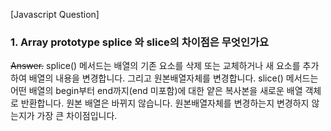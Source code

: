 [Javascript Question]

### 1. Array prototype splice 와 slice의 차이점은 무엇인가요

~~Answer.~~
splice() 메서드는 배열의 기존 요소를 삭제 또는 교체하거나 새 요소를 추가하여 배열의 내용을 변경합니다. 그리고 원본배열자체를 변경합니다.
slice() 메서드는 어떤 배열의 begin부터 end까지(end 미포함)에 대한 얕은 복사본을 새로운 배열 객체로 반환합니다. 원본 배열은 바뀌지 않습니다. 원본배열자체를 변경하는지 변경하지 않는지가 가장 큰 차이점입니다.
